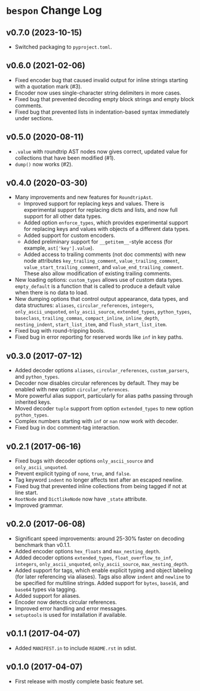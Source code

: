 # `bespon` Change Log


## v0.7.0 (2023-10-15)

* Switched packaging to `pyproject.toml`.



## v0.6.0 (2021-02-06)

* Fixed encoder bug that caused invalid output for inline strings starting
  with a quotation mark (#3).
* Encoder now uses single-character string delimiters in more cases.
* Fixed bug that prevented decoding empty block strings and empty block
  comments.
* Fixed bug that prevented lists in indentation-based syntax immediately
  under sections.



## v0.5.0 (2020-08-11)

* `.value` with roundtrip AST nodes now gives correct, updated value for
  collections that have been modified (#1).
* `dump()` now works (#2).



## v0.4.0 (2020-03-30)

* Many improvements and new features for `RoundtripAst`.
  - Improved support for replacing keys and values.  There is experimental
    support for replacing dicts and lists, and now full support for all other
    data types.
  - Added option `enforce_types`, which provides experimental support for
    replacing keys and values with objects of a different data types.
  - Added support for custom encoders.
  - Added preliminary support for `__getitem__`-style access (for example,
    `ast['key'].value`).
  - Added access to trailing comments (not doc comments) with new node
    attributes `key_trailing_comment`, `value_trailing_comment`,
    `value_start_trailing_comment`, and `value_end_trailing_comment`.  These
    also allow modification of existing trailing comments.
* New loading options:  `custom_types` allows use of custom data types.
  `empty_default` is a function that is called to produce a
  default value when there is no data to load.
* New dumping options that control output appearance, data types, and data
  structures:  `aliases`, `circular_references`, `integers`,
  `only_ascii_unquoted`, `only_ascii_source`, `extended_types`,
  `python_types`, `baseclass`, `trailing_commas`, `compact_inline`,
  `inline_depth`, `nesting_indent`, `start_list_item`, and
  `flush_start_list_item`.
* Fixed bug with round-tripping bools.
* Fixed bug in error reporting for reserved words like `inf` in key paths.


## v0.3.0 (2017-07-12)

* Added decoder options `aliases`, `circular_references`, `custom_parsers`,
  and `python_types`.
* Decoder now disables circular references by default.  They may be enabled
  with new option `circular_references`.
* More powerful alias support, particularly for alias paths passing through
  inherited keys.
* Moved decoder `tuple` support from option `extended_types` to new option
  `python_types`.
* Complex numbers starting with `inf` or `nan` now work with decoder.
* Fixed bug in doc comment-tag interaction.


## v0.2.1 (2017-06-16)

* Fixed bugs with decoder options `only_ascii_source` and
  `only_ascii_unquoted`.
* Prevent explicit typing of `none`, `true`, and `false`.
* Tag keyword `indent` no longer affects text after an escaped newline.
* Fixed bug that prevented inline collections from being tagged if not at line
  start.
* `RootNode` and `DictlikeNode` now have `_state` attribute.
* Improved grammar.


## v0.2.0 (2017-06-08)

* Significant speed improvements: around 25-30% faster on decoding benchmark
  than v0.1.1.
* Added encoder options `hex_floats` and `max_nesting_depth`.
* Added decoder options `extended_types`, `float_overflow_to_inf`,
  `integers`, `only_ascii_unquoted`, `only_ascii_source`, `max_nesting_depth`.
* Added support for tags, which enable explicit typing and object labeling
  (for later referencing via aliases).  Tags also allow `indent` and `newline`
  to be specified for multiline strings.  Added support for `bytes`, `base16`,
  and `base64` types via tagging.
* Added support for aliases.
* Encoder now detects circular references.
* Improved error handling and error messages.
* `setuptools` is used for installation if available.


## v0.1.1 (2017-04-07)

* Added `MANIFEST.in` to include `README.rst` in sdist.


## v0.1.0 (2017-04-07)

* First release with mostly complete basic feature set.
